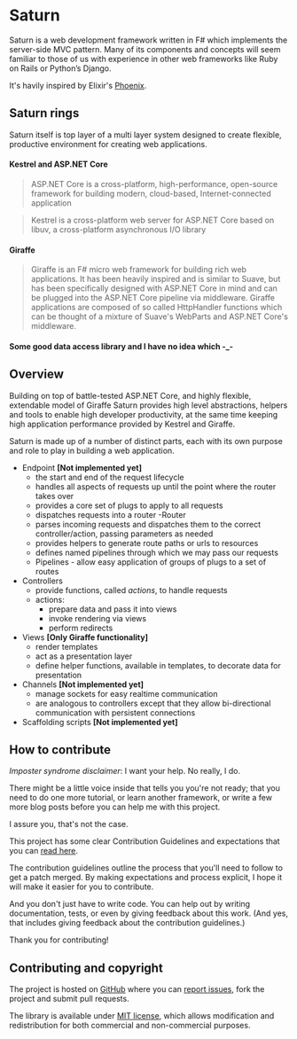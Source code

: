 # Saturn

Saturn is a web development framework written in F# which implements the server-side MVC pattern. Many of its components and concepts will seem familiar to those of us with experience in other web frameworks like Ruby on Rails or Python’s Django.

It's havily inspired by Elixir's [Phoenix](http://phoenixframework.org/).

## Saturn rings

Saturn itself is top layer of a multi layer system designed to create flexible, productive environment for creating web applications.

#### Kestrel and ASP.NET Core

> ASP.NET Core is a cross-platform, high-performance, open-source framework for building modern, cloud-based, Internet-connected application

> Kestrel is a cross-platform web server for ASP.NET Core based on libuv, a cross-platform asynchronous I/O library

#### Giraffe
> Giraffe is an F# micro web framework for building rich web applications. It has been heavily inspired and is similar to Suave, but has been specifically designed with ASP.NET Core in mind and can be plugged into the ASP.NET Core pipeline via middleware. Giraffe applications are composed of so called HttpHandler functions which can be thought of a mixture of Suave's WebParts and ASP.NET Core's middleware.

#### Some good data access library and I have no idea which -_-

## Overview

Building on top of battle-tested ASP.NET Core, and highly flexible, extendable model of Giraffe Saturn provides high level abstractions, helpers and tools to enable high developer productivity, at the same time keeping high application performance provided by Kestrel and Giraffe.

Saturn is made up of a number of distinct parts, each with its own purpose and role to play in building a web application.

 - Endpoint **[Not implemented yet]**
    - the start and end of the request lifecycle
    - handles all aspects of requests up until the point where the router takes over
    - provides a core set of plugs to apply to all requests
    - dispatches requests into a router
 -Router
    - parses incoming requests and dispatches them to the correct controller/action, passing parameters as needed
    - provides helpers to generate route paths or urls to resources
    - defines named pipelines through which we may pass our requests
    - Pipelines - allow easy application of groups of plugs to a set of routes
 - Controllers
    - provide functions, called *actions*, to handle requests
    - actions:
        - prepare data and pass it into views
        - invoke rendering via views
        - perform redirects
 - Views  **[Only Giraffe functionality]**
    - render templates
    - act as a presentation layer
    - define helper functions, available in templates, to decorate data for presentation
 - Channels  **[Not implemented yet]**
    - manage sockets for easy realtime communication
    - are analogous to controllers except that they allow bi-directional communication with persistent connections
 - Scaffolding scripts  **[Not implemented yet]**

## How to contribute

*Imposter syndrome disclaimer*: I want your help. No really, I do.

There might be a little voice inside that tells you you're not ready; that you need to do one more tutorial, or learn another framework, or write a few more blog posts before you can help me with this project.

I assure you, that's not the case.

This project has some clear Contribution Guidelines and expectations that you can [read here](https://github.com/Krzysztof-Cieslak/Saturn/blob/master/CONTRIBUTING.md).

The contribution guidelines outline the process that you'll need to follow to get a patch merged. By making expectations and process explicit, I hope it will make it easier for you to contribute.

And you don't just have to write code. You can help out by writing documentation, tests, or even by giving feedback about this work. (And yes, that includes giving feedback about the contribution guidelines.)

Thank you for contributing!


## Contributing and copyright

The project is hosted on [GitHub](https://github.com/Krzysztof-Cieslak/Saturn) where you can [report issues](https://github.com/Krzysztof-Cieslak/Saturn/issues), fork
the project and submit pull requests.

The library is available under [MIT license](https://github.com/Krzysztof-Cieslak/Saturn/blob/master/LICENSE.md), which allows modification and redistribution for both commercial and non-commercial purposes.